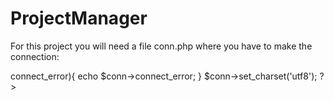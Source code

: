 # ProjectManager

For this project you will need a file conn.php where you have to make the connection:

<?php

$conn = new mysqli('$servername', '$username', '$password', '$databasename');

if($conn->connect_error){
    echo $conn->connect_error;
}

$conn->set_charset('utf8');

?>

